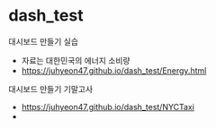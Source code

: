 # dash_test

대시보드 만들기 실습
- 자료는 대한민국의 에너지 소비량
- <https://juhyeon47.github.io/dash_test/Energy.html>

대시보드 만들기 기말고사
- <https://juhyeon47.github.io/dash_test/NYCTaxi>
- 
